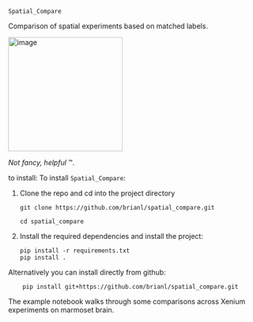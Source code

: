 
`Spatial_Compare`

Comparison of spatial experiments based on matched labels. 

<img width="231" alt="image" src="https://github.com/user-attachments/assets/b6f6d35b-87b1-4af8-a770-308d4454b6f6">

_Not fancy, helpful_ &#8482;.

to install:
To install `Spatial_Compare`:

1. Clone the repo and cd into the project directory
    ```
    git clone https://github.com/brianl/spatial_compare.git

    cd spatial_compare
    ```
2. Install the required dependencies and install the project:
    ```
    pip install -r requirements.txt
    pip install .
    ```

Alternatively you can install directly from github:

```
    pip install git+https://github.com/brianl/spatial_compare.git
```


The example notebook walks through some comparisons across Xenium experiments on marmoset brain.
